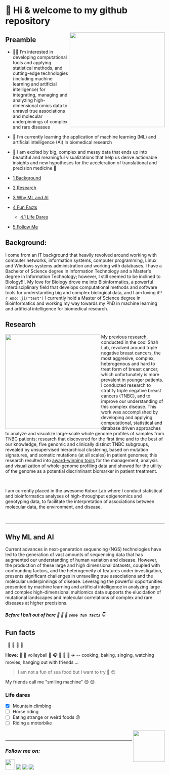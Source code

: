 # 👋 Hi & welcome to my github repository
[<img align ="right" src="https://github.com/STAT545-UBC-students/hw01-rasiimwe/blob/master/Plugins/header.jpg" width="300" height="300"/>](https://github.com/STAT545-UBC-students/hw01-rasiimwe/blob/master/Plugins/header.jpg)
## Preamble
- 👩‍🔬 I’m interested in developing computational tools and applying statistical methods, and cutting-edge technologies (including machine learning and artificial intelligence) for integrating, managing and analyzing high-dimensional omics data to unravel true associations and molecular underpinnings of complex and rare diseases
- 🌱 I’m currently learning the application of machine learning (ML) and artificial intelligence (AI) in biomedical research
- 💞️ I am excited by big, complex and messy data that ends up into beautiful and meaningful visualizations that help us derive actionable insights and new hypotheses for the acceleration of translational and precision medicine 💃

-   [1 Background](#background)
-   [2 Research](#research)
-   [3 Why ML and AI](#Why-ML-and-AI)
-   [4 Fun Facts](#fun-facts)
    -   [4.1 Life Dares](#life-dares)	
-   [5 Follow Me](#you-can-follow-me-on)	

## Background:

I come from an IT background that heavily revolved around working with computer networks, information systems, computer programming, Linux and Windows systems administration and working with databases. I have a Bachelor of Science degree in Information Technology and a Master's degree in Information Technology; however, I still seemed to be inclined to Biology!!!. My love for Biology drove me into Bioinformatics, a powerful interdisciplinary field that develops computational methods and software tools for understanding big and complex biological data, and I am loving it!! `r emo::ji("test")` I currently hold a Master of Science degree in Bioinformatics and working my way towards my PhD in machine learning and artificial intelligence for biomedical research.

## Research
[<img align ="left" src="https://github.com/STAT545-UBC-students/hw01-rasiimwe/blob/master/Plugins/gif1.gif" width="300" height="300"/>](https://github.com/STAT545-UBC-students/hw01-rasiimwe/blob/master/Plugins/gif1.gif)
My [previous research](https://open.library.ubc.ca/soa/cIRcle/collections/ubctheses/24/items/1.0377717), conducted in the cool Shah Lab, revolved around triple negative breast cancers, the most aggresive, complex, heterogenous and hard to treat form of breast cancer, which unfortunately is more prevalent in younger patients. I conducted research to stratify triple negative breast cancers (TNBC), and to improve our understanding of this complex disease. This work was accomplished by developing and applying computational, statistical and database driven approaches to analyze and visualize large-scale whole genome profiles of samples from TNBC patients; research that discovered for the first time and to the best of our knowledge, five genomic and clinically distinct TNBC subgroups, revealed by unsupervised hierarchical clustering, based on mutation signatures, and somatic mutations (at all scales) in patient genomes; this research resulted into [award-winning tools](https://www.stat.ubc.ca/bioinformatics-student-rebecca-asiimwe-wins-2018-19-data-science-award) for the management, analysis and visualization of whole-genome profiling data and showed for the utility of the genome as a potential discriminant
biomarker in patient treatment.

&nbsp;
&nbsp;

I am currently placed in the awesome Kobor Lab where I conduct statistical and bioinformatics analyses of high-throughput epigenomics and genotyping data, to facilitate the interpretation of associations between molecular data, the environment, and disease.


&nbsp;
	
---
## Why ML and AI 
Current advances in next-generation sequencing (NGS) technologies have led to the generation of vast amounts of sequencing data that has augmented our understanding of human variation and disease. However, the production of these large and high dimensional datasets, coupled with confounding factors, and the heterogeneity of features under investigation, presents significant challenges in unravelling true associations and the molecular underpinnings of disease. Leveraging the powerful opportunities presented by machine learning and artificial intelligence in analyzing large and complex high-dimensional multiomics data supports the elucidation of mutational landscapes and molecular correlations of complex and rare diseases at higher precisions.



##### Before I bolt out of here :paw_prints: :paw_prints: :paw_prints:  `some fun facts` :point_down:


<!-- [![R: rotating 3D globes](https://github.com/rasiimwe/tester/blob/master/Plugins/viz3.jpg)](https://www.youtube.com/watch?v=VsyLrCBs0wQ "R: rotating 3D globes")  -->
<!-- [![Basketball_epic_fakes_plays](https://github.com/rasiimwe/tester/blob/master/Plugins/basket.jpg)](https://www.youtube.com/watch?v=ZKYLaHoKIJw&t=1s  "Basketball_epic_fakes_plays") -->
<!-- [![programmer](https://github.com/rasiimwe/tester/blob/master/Plugins/progrmr.jpg)](https://www.youtube.com/watch?v=_Nua3Cjdik0) -->
<!-- [![hitler uses git](https://news-cdn.softpedia.com/images/news2/Hitler-Furious-About-GIT-and-Linus-Is-the-Funniest-Thing-You-ll-See-Today-429546-2.jpg)](https://www.youtube.com/watch?v=CDeG4S-mJts) -->

## Fun facts 
&nbsp;
:dancer: :dancer: :dancer: :dancer:
&nbsp;

**I love:** :guitar: :musical_keyboard: volleyball :volleyball: :headphones: :microphone: :musical_note:  :horse_racing: :airplane: -- cooking, baking, singing, watching movies, hanging out with friends ...

> I am not a fun of sea food but I want to try :octopus: :wink:
	
My friends call me "smiling machine" :blush: :blush: 


### Life dares

- [x] Mountain climbing
- [ ] Horse riding
- [ ] Eating strange or weird foods :stuck_out_tongue_winking_eye:
- [ ] Riding a motorbike

[<img align ="right" src="https://github.com/STAT545-UBC-students/hw01-rasiimwe/blob/master/Plugins/france-clipart-au-revoir-8.jpg" width="100" height="100">](https://github.com/STAT545-UBC-students/hw01-rasiimwe/blob/master/Plugins/france-clipart-au-revoir-8.jpg)

&nbsp;

***

### _**Follow me on:**_ 

[<img src="https://github.com/STAT545-UBC-students/hw01-rasiimwe/blob/master/Plugins/github.png" width="30" height="32">](https://github.com/rasiimwe)
[<img src="https://github.com/STAT545-UBC-students/hw01-rasiimwe/blob/master/Plugins/Twitter.jpg">](https://twitter.com/rasiimwe)
[<img src="https://github.com/STAT545-UBC-students/hw01-rasiimwe/blob/master/Plugins/ResearchGate.png">](https://www.researchgate.net/profile/Rebecca_Asiimwe/)
[<img src="https://github.com/STAT545-UBC-students/hw01-rasiimwe/blob/master/Plugins/Linkedin.png">](https://www.linkedin.com/in/asiimwe-rebecca-1906ab13/)


<!---
rasiimwe/rasiimwe is a ✨ special ✨ repository because its `README.md` (this file) appears on your GitHub profile.
You can click the Preview link to take a look at your changes.
--->
